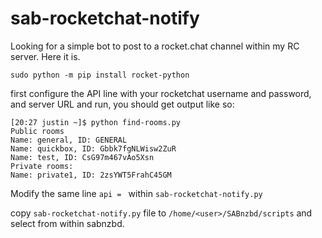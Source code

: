 # sab-rocketchat-notify
Looking for a simple bot to post to a rocket.chat channel within my RC server. Here it is.
    
    sudo python -m pip install rocket-python
    
first configure the API line with your rocketchat username and password, and server URL and run, you should get output like so:

    [20:27 justin ~]$ python find-rooms.py
    Public rooms
    Name: general, ID: GENERAL
    Name: quickbox, ID: Gbbk7fgNLWisw2ZuR
    Name: test, ID: CsG97m467vAo5Xsn
    Private rooms:
    Name: private1, ID: 2zsYWT5FrahC45GM
    
Modify the same line `api = ` within `sab-rocketchat-notify.py`

copy `sab-rocketchat-notify.py` file to `/home/<user>/SABnzbd/scripts` and select from within sabnzbd.
